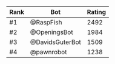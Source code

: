 Rank|Bot|Rating
---|---|---
#1|@RaspFish|2492
#2|@OpeningsBot|1984
#3|@DavidsGuterBot|1509
#4|@pawnrobot|1238
